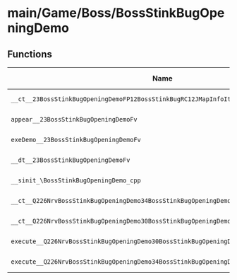 # main/Game/Boss/BossStinkBugOpeningDemo

## Functions

| Name | Address | Match % |
|------|---------|---------|
| `__ct__23BossStinkBugOpeningDemoFP12BossStinkBugRC12JMapInfoIter` | `0x8004314C` | :x: (0.0%) |
| `appear__23BossStinkBugOpeningDemoFv` | `0x800431E0` | :x: (0.0%) |
| `exeDemo__23BossStinkBugOpeningDemoFv` | `0x80043234` | :x: (0.0%) |
| `__dt__23BossStinkBugOpeningDemoFv` | `0x80043344` | :x: (0.0%) |
| `__sinit_\BossStinkBugOpeningDemo_cpp` | `0x8004339C` | :x: (0.0%) |
| `__ct__Q226NrvBossStinkBugOpeningDemo34BossStinkBugOpeningDemoNrvTryStartFv` | `0x800433C8` | :x: (0.0%) |
| `__ct__Q226NrvBossStinkBugOpeningDemo30BossStinkBugOpeningDemoNrvDemoFv` | `0x800433D8` | :x: (0.0%) |
| `execute__Q226NrvBossStinkBugOpeningDemo30BossStinkBugOpeningDemoNrvDemoCFP5Spine` | `0x800433E8` | :x: (0.0%) |
| `execute__Q226NrvBossStinkBugOpeningDemo34BossStinkBugOpeningDemoNrvTryStartCFP5Spine` | `0x800433F0` | :x: (0.0%) |